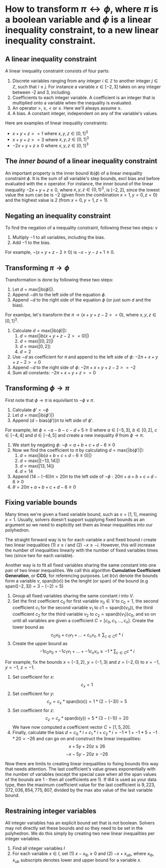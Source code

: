 # How to transform $\pi \leftrightarrow \phi$, where $\pi$ is a boolean variable and $\phi$ is a linear inequality constraint, to a new linear inequality constraint.

## A linear inequality constraint
A linear inequality constraint consists of four parts: 
1) Discrete variables ranging from any integer $i \in \mathbb{Z}$ to another integer $j \in \mathbb{Z}$, such that $i \leq j$. For instance a variable $x \in [-2, 3]$ takes on any integer between -2 and 3, including.
2) Coefficients to each integer variable. A coefficient is an integer that is multiplied onto a variable when the inequality is evaluated.
3) An operator $\gt$, $\geq$, $\lt$ or $\leq$. Here we'll always assume $\geq$.
4) A bias. A constant integer, independent on any of the variable's values. 

Here are examples of linear inequality constraints:
- $x + y + z >= 1$ where $x,y,z \in [0,1]^3$
- $x + y + z >= 3$ where $x,y,z \in [0,1]^3$
- $-2x + y + z \geq 0$ where $x,y,z \in [0,1]^3$

## The <i>inner bound</i> of a linear inequality constraint
An important property is the inner bound $\text{ib}(\phi)$ of a linear inequality constraint $\phi$. It is the sum of all variable's step bounds, excl bias and before evaluated with the $\geq$ operator. For instance, the inner bound of the linear inequality $-2x + y + z \geq 0$, where $x,y,z \in \{0,1\}^3$, is $[-2, 2]$, since the lowest value the sum can be is $-2$ (given from the combination $x=1, y=0, z=0$) and the highest value is $2$ (from $x=0, y=1, z=1$).

## Negating an inequality constraint
To find the negation of a inequality constraint, following these two steps: v
1. Multiply $-1$ to all variables, including the bias. 
2. Add $-1$ to the bias. 

For example, $\neg (x + y + z -2 \geq 0)$ is $-x -y -z +1 \geq 0$.

## Transforming $\pi \rightarrow \phi$
Transformation is done by following these two steps: 

1. Let $d = \text{max}(|\text{ib}(\phi)|)$. 
2. Append $-d\pi$ to the left side of the equation $\phi$. 
3. Append $-d$ to the right side of the equation $\phi$ (or just sum $d$ and the bias).

For examlpe, let's transform the $\pi \rightarrow (x + y + z -2 >= 0)$, where $x,y,z \in [0,1]^3$. 
1. Calculate $d = \text{max}(|\text{ib}(\phi)|)$:
    1. $d = \text{max}(|\text{ib}(x + y + z -2 >= 0)|)$
    2. $d = \text{max}(|[0,2]|)$
    3. $d = \text{max}([0,2])$
    4. $d = 2$
2. Use $-d$ as coefficient for $\pi$ and append to the left side of $\phi$: $-2\pi + x + y + z -2 >= 0$
3. Append $-d$ to the right side of $\phi$: $-2\pi + x + y + z -2 >= -2$
4. Sum all constants: $-2\pi + x + y + z >= 0$

## Transforming $\phi \rightarrow \pi$
First note that $\phi \rightarrow \pi$ is equivilant to $\neg \phi \lor \pi$. 

1. Calculate $\phi' = \neg \phi$
2. Let $d = \text{max}(|\text{ib}(\phi')|)$ 
3. Append $(d - \text{bias}(\phi'))\pi$ to left side of $\phi'$. 

For example, let $\phi = -a -b -c -d +5 \geq 0$ where $a \in [-5,3]$, $b \in [0,2]$, $c \in [-4,4]$ and $d \in [-4,5]$ and create a new inequality $\theta$ from $\phi \rightarrow \pi$. 
1. We start by negating $\phi$: $\neg \phi = a + b + c + d -6 \geq 0$
2. Now we find the coefficient to $\pi$ by calculating $d = \text{max}(|\text{ib}(\phi')|)$:
    1. $d = \text{max}(|\text{ib}(a + b + c + d -6 \geq 0)|)$
    2. $d = \text{max}(|[-13, 14]|)$
    3. $d = \text{max}([13, 14])$
    4. $d = 14$
3. Append $(14-(-6))\pi = 20\pi$ to the left side of $\neg \phi: 20\pi + a + b + c + d -6 \geq 0$
4. $\theta = 20\pi + a + b + c + d -6 \geq 0$

## Fixing variable bounds
Many times we're given a fixed variable bound, such as $x=[1,1]$, meaning $x=1$. Usually, solvers doesn't support supplying fixed bounds as an argument so we need to explicitly set them as linear inequalities into our polyhedron. 

The straight forward way is to for each variable $x$ and fixed bound $i$ create two linear inequalities (1) $x \geq i$ and (2) $-x \geq -i$. However, this will increase the number of inequalities linearly with the number of fixed variables times two (since two for each variable). 

Another way is to fit all fixed variables sharing the same constant into one pair of two linear inequalities. We call this algorithm <b>Cumulative Coefficient Generation</b>, or <b>CCG</b>, for referencing purposes. 
Let $b(v)$ denote the bounds form a variable $v$, $\text{span}(b(v))$ be the lenght (or span) of the bound (e.g $\text{span}([-2,3])=3-(-2)=5$)
1. Group all fixed variables sharing the same constant $i$ into $V$.
2. Set the first coefficient $c_0$ for first variable $v_0 \in V$ to $c_0=1$, the second coefficient $c_1$ for the second variable $v_1$ to $c1=\text{span}(b(v_0))$, the third coefficient $c_2$ for the third variable $v_2$ to $c_2 = \text{span}(b(v_1))c_0$, and so on until all variables are given a coefficient $C=[c_0, c_1, \dots, c_n]$. Create the lower bound as $$c_0v_0 + c_1v_1+\dots+c_nv_n \geq \sum_{c \in C} c*i$$
3. Create the upper bound as $$-1c_0v_0 + -1c_1v_1+\dots+-1c_nv_n \geq -1*\sum_{c \in C} c*i$$

For example, fix the bounds $x=(-3,2)$, $y=(-1,3)$ and $z=(-2,0)$ to $x = -1$, $y = -1$, $z = -1$.
1. Set coefficient for $x$: $$c_x = 1$$ 
2. Set coefficient for $y$: $$c_y=c_x*\text{span(b(x))} = 1*(2-(-3))=5$$ 
3. Set coefficient for $z$: $$c_z = c_y * \text{span(b(y))} = 5 * (3-(-1))=20$$ We have now computed a coefficient vector $C=[1,5,20]$. 
4. Finally, calculate the bias $d = c_0*i + c_1*i + c_2*i = -1*1 + -1*5 + -1*20 = -26$ and can go on and construct the linear inequalities:
$$x+5y+20z \geq 26$$
$$-x-5y-20z \geq -26$$

Now there are limits to creating linear inequalities to fixing bounds this way that needs attention. The last coefficient's value grows exponentially with the number of variables (except the special case when all the span values of the bounds are 1 - then all coefficients are 1). If i64 is used as your data type, then the maximum coefficient value for the last coefficient is $9,223,372,036,854,775,807$, divided by the max abs value of the last variable bound.

## Restraining integer variables
All integer variables has an explicit bound set that is not boolean. Solvers may not directly set these bounds and so they need to be set in the polyhedron. We do this simply by creating two new linear inequalities per integer variables.
1. Find all integer variables $I$
2. For each variable $x \in I$, set (1) $x-x_{lb} \geq 0$ and (2) $-x+x_{ub}$, where $x_{lb}, x_{ub}$ subscripts denotes lower and upper bound for a variable $x$.